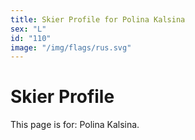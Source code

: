 ```yaml
---
title: Skier Profile for Polina Kalsina
sex: "L"
id: "110"
image: "/img/flags/rus.svg" 
---
```


# Skier Profile

This page is for: Polina Kalsina.
    